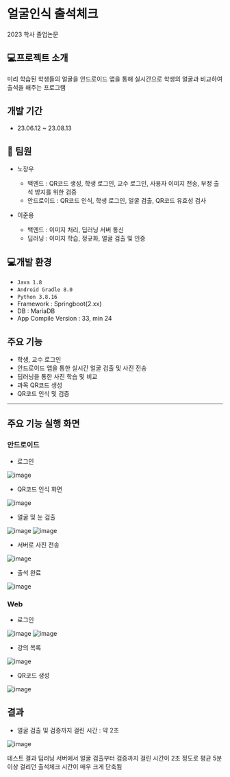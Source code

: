 # 얼굴인식 출석체크
2023 학사 졸업논문

## 💻프로젝트 소개
미리 학습된 학생들의 얼굴을 안드로이드 앱을 통해 실시간으로 학생의 얼굴과 비교하여 출석을 해주는 프로그램

## 개발 기간
- 23.06.12 ~ 23.08.13

## 👬 팀원
- 노장우
  - 백엔드 : QR코드 생성, 학생 로그인, 교수 로그인, 사용자 이미지 전송, 부정 출석 방지를 위한 검증
  - 안드로이드 : QR코드 인식, 학생 로그인, 얼굴 검출, QR코드 유효성 검사
  
- 이준용
  - 백엔드 : 이미지 처리, 딥러닝 서버 통신
  - 딥러닝 : 이미지 학습, 정규화, 얼굴 검출 및 인증

## 💻개발 환경
- `Java 1.8`
- `Android Gradle 8.0`
- `Python 3.8.16`
- Framework : Springboot(2.xx)
- DB : MariaDB
- App Compile Version : 33, min 24

## 주요 기능
- 학생, 교수 로그인
- 안드로이드 앱을 통한 실시간 얼굴 검출 및 사진 전송
- 딥러닝을 통한 사진 학습 및 비교
- 과목 QR코드 생성
- QR코드 인식 및 검증

---
## 주요 기능 실행 화면 

### 안드로이드
- 로그인
  
![image](https://github.com/YesJW/graduation-thesis/assets/86145775/cab8cd88-1c5f-482d-8366-dc2aaccbbe3d) 


- QR코드 인식 화면

![image](https://github.com/YesJW/graduation-thesis/assets/86145775/205c76f5-92a7-4534-81d5-4bae0aa83a99)


- 얼굴 및 눈 검출

![image](https://github.com/YesJW/graduation-thesis/assets/86145775/ca3c5143-abfa-44aa-9d60-5eb895fea91b)
![image](https://github.com/YesJW/graduation-thesis/assets/86145775/e8605f2f-2071-42cf-91f2-a951ca866951)

- 서버로 사진 전송

![image](https://github.com/YesJW/graduation-thesis/assets/86145775/fb9e5522-16a2-4840-a1f7-977cad62e0ed)


- 출석 완료

![image](https://github.com/YesJW/graduation-thesis/assets/86145775/90cd14d1-40eb-4de5-930b-3db612f1d37c)


### Web

- 로그인

![image](https://github.com/YesJW/graduation-thesis/assets/86145775/e888623a-4507-45d9-896f-ce13164121b3) ![image](https://github.com/YesJW/graduation-thesis/assets/86145775/00abc8fc-e218-46b2-a7c9-a557ec4ef02f) 

- 강의 목록

![image](https://github.com/YesJW/graduation-thesis/assets/86145775/9ecb3a84-e837-431b-93dd-88973106f24e)


- QR코드 생성

![image](https://github.com/YesJW/graduation-thesis/assets/86145775/3da1fa9c-522a-4d14-8eec-7dd0fd845a74) 


## 결과

- 얼굴 검출 및 검증까지 걸린 시간 : 약 2초

![image](https://github.com/YesJW/graduation-thesis/assets/86145775/28189f9a-4daf-489f-ba81-53187e732cb4)

테스트 결과 딥러닝 서버에서 얼굴 검출부터 검증까지 걸린 시간이 2초 정도로 평균 5분 이상 걸리던 출석체크 시간이 매우 크게 단축됨
